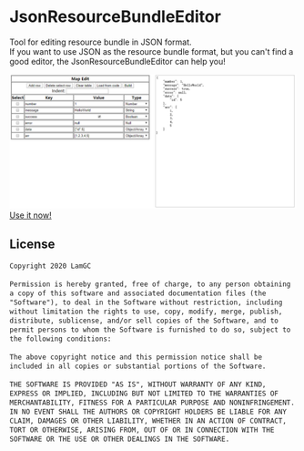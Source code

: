 # JsonResourceBundleEditor
Tool for editing resource bundle in JSON format.  
If you want to use JSON as the resource bundle format, but you can't find a good editor, the JsonResourceBundleEditor can help you!

![interface](.github/README_RESOURCE/interface.png)  
[Use it now!](https://lamgc.github.io/JsonResourceBundleEditor)

## License ##
```
Copyright 2020 LamGC

Permission is hereby granted, free of charge, to any person obtaining a copy of this software and associated documentation files (the "Software"), to deal in the Software without restriction, including without limitation the rights to use, copy, modify, merge, publish, distribute, sublicense, and/or sell copies of the Software, and to permit persons to whom the Software is furnished to do so, subject to the following conditions:

The above copyright notice and this permission notice shall be included in all copies or substantial portions of the Software.

THE SOFTWARE IS PROVIDED "AS IS", WITHOUT WARRANTY OF ANY KIND, EXPRESS OR IMPLIED, INCLUDING BUT NOT LIMITED TO THE WARRANTIES OF MERCHANTABILITY, FITNESS FOR A PARTICULAR PURPOSE AND NONINFRINGEMENT. IN NO EVENT SHALL THE AUTHORS OR COPYRIGHT HOLDERS BE LIABLE FOR ANY CLAIM, DAMAGES OR OTHER LIABILITY, WHETHER IN AN ACTION OF CONTRACT, TORT OR OTHERWISE, ARISING FROM, OUT OF OR IN CONNECTION WITH THE SOFTWARE OR THE USE OR OTHER DEALINGS IN THE SOFTWARE.
```

